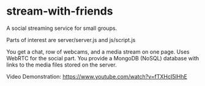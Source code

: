 # stream-with-friends
A social streaming service for small groups.

Parts of interest are server/server.js and js/script.js

You get a chat, row of webcams, and a media stream on one page. Uses WebRTC for the social part. 
You provide a MongoDB (NoSQL) database with links to the media files stored on the server.

Video Demonstration:
https://www.youtube.com/watch?v=fTXHcI5IHhE
